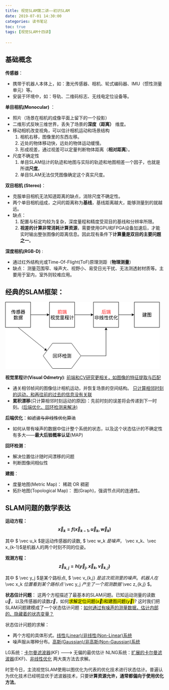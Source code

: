 ```yaml
---
title: 视觉SLAM第二讲——初识SLAM
date: 2019-07-01 14:30:00
categories: 读书笔记
toc: true
tags: [视觉SLAM十四讲]

---
```


## 基础概念
<!-- more -->
**传感器**：

- 携带于机器人本体上，如：激光传感器、相机、轮式编码器、IMU（惯性测量单元）等。
- 安装于环境中，如：导轨、二维码标志、无线电定位设备等。



**单目相机(Monocular)** ：

- 照片（场景在相机的成像平面上留下的一个投影）
- 二维形式反映三维世界，丢失了场景的**深度（距离）** 维度。
- 移动相机改变视角，可以估计相机运动和场景结构
  1. 相机右移，图像里的东西左移。
  2. 近处的物体移动快，远处的物体运动缓慢。
  3. 形成视差，通过视差可以定量判断物体距离（**相对距离**）。
- 尺度不确定性
  1. 单目SLAM估计的轨迹和地图与实际的轨迹和地图相差一个因子，也就是所谓**尺度**。
  2. 单目SLAM无法仅凭图像确定这个真实尺度。



**双目相机 (Stereo)**：

- 克服单目相机无法知道距离的缺点，消除尺度不确定性。
- 两个单目相机组成，之间的距离称为**基线**，基线距离越大，能够测量到的就越远。
- 缺点：
  1. 配置与标定均较为复杂，深度量程和精度受双目的基线和分辨率所限。
  2. **视差的计算非常消耗计算资源**，需要使用GPU和FPGA设备加速后，才能实时输出整张图像的距离信息。因此现有条件下**计算量是双目的主要问题之一**。



**深度相机(RGB-D)** :

- 通过红外结构光或Time-Of-Flight(ToF)原理测距（**物理测量**）
- 缺点： 测量范围窄、噪声大、视野小、易受日光干扰、无法测透射材质等。主要用于室内，室外则较难应用。 





## 经典的SLAM框架：

![alt](/assets/blogImg/slam.png)

**视觉里程计(Visual Odmetry)**:   <u>前端和CV研究更相关，如图像的特征提取与匹配</u>

- 通关相邻帧间的图像估计相机运动，并恢复场景的空间结构。
  <u>只计算相邻时刻的运动，和再往前的过去的信息没有关联</u>
- **累积漂移**(只计算相邻时刻运动的原因)：先前时刻的误差将会传递到下一时刻。<u>(后端优化、回环检测来解决)</u>



**后端优化**：~~如滤波与非线性优化算法~~

- 如何从带有噪声的数据中估计整个系统的状态，以及这个状态估计的不确定性有多大——**最大后验概率认证**(MAP)



**回环检测**：

- 解决位置估计随时间漂移的问题
- 判断图像间相似性



**建图**：

- 度量地图(Metric Map)： 稀疏 OR 稠密
- 拓扑地图(Topological Map)： 图(Graph)，强调节点间的连通性。

## SLAM问题的数学表达

**运动方程：$$ \vec x_k = f(\vec x_{k-1}, \vec u_k, \vec w_k) $$**

其中 $ \vec u_k $是运动传感器的读数, $ \vec w_k $是噪声，$ \vec x_k、\vec x_{k-1}$是机器人的两个时刻不同的位姿。

**观测方程：$$ \vec z_{k,j} = h(\vec y_j, \vec x_k, \vec v_{k,j}) $$**

其中 $ \vec y_j $是某个路标点, $ \vec v_{k,j} $是这次观测里的噪声。机器人在$ \vec x_k $位置看到某个路标点$ \vec y_j $产生了一个观测数据$ \vec z_{k,j} $。

**状态估计问题**：
这两个方程描述了最基本的SLAM问题。已知运动测量的读数$\vec u$，以及传感器的读数$\vec z$，如何<mark>求解定位问题($\vec x$)和建图问题($\vec y$)</mark>? 这时我们把SLAM问题建模成了一个状态估计问题：<u>如何通过有噪声的测量数据，估计内部的、隐藏着的状态变量？</u>

状态估计问题的求解：

- 两个方程的具体形式。<u>线性(Linear)/非线性(Non-Linear)系统</u>
- 噪声服从哪种分布。<u>高斯(Gaussian)/非高斯(Non-Gaussian)系统</u>

LG系统：<u>卡尔曼滤波器</u>(KF) ---> 无偏的最优估计
NLNG系统：<u>扩展的卡尔曼滤波器</u>(EKF)、<u>非线性优化</u> 两大类方法去求解。

时至今日，主流视觉SLAM使用以图优化为代表的优化技术进行状态估计。普遍认为优化技术已经明显优于滤波器技术，只要**计算资源允许，通常都偏向于使用优化方法**。